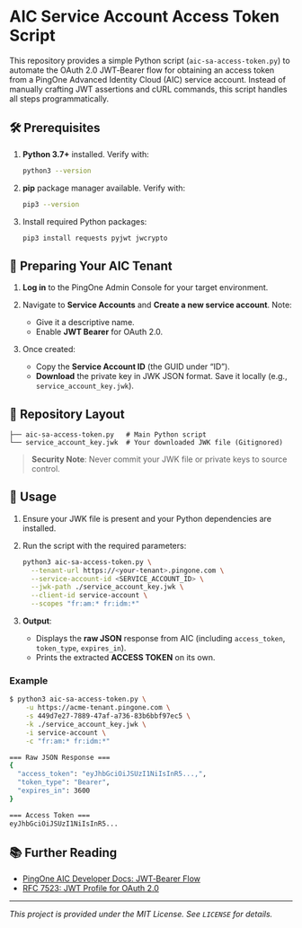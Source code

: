 # AIC Service Account Access Token Script

This repository provides a simple Python script (`aic-sa-access-token.py`) to automate the OAuth 2.0 JWT‑Bearer flow for obtaining an access token from a PingOne Advanced Identity Cloud (AIC) service account. Instead of manually crafting JWT assertions and cURL commands, this script handles all steps programmatically.

## 🛠️ Prerequisites

1. **Python 3.7+** installed. Verify with:

   ```bash
   python3 --version
   ```
2. **pip** package manager available. Verify with:

   ```bash
   pip3 --version
   ```
3. Install required Python packages:

   ```bash
   pip3 install requests pyjwt jwcrypto
   ```

## 🔧 Preparing Your AIC Tenant

1. **Log in** to the PingOne Admin Console for your target environment.
2. Navigate to **Service Accounts** and **Create a new service account**. Note:

   * Give it a descriptive name.
   * Enable **JWT Bearer** for OAuth 2.0.
3. Once created:

   * Copy the **Service Account ID** (the GUID under “ID”).
   * **Download** the private key in JWK JSON format. Save it locally (e.g., `service_account_key.jwk`).

## 📁 Repository Layout

```
├── aic-sa-access-token.py   # Main Python script
└── service_account_key.jwk  # Your downloaded JWK file (Gitignored)
```

> **Security Note**: Never commit your JWK file or private keys to source control.

## 🚀 Usage

1. Ensure your JWK file is present and your Python dependencies are installed.

2. Run the script with the required parameters:

   ```bash
   python3 aic-sa-access-token.py \
     --tenant-url https://<your-tenant>.pingone.com \
     --service-account-id <SERVICE_ACCOUNT_ID> \
     --jwk-path ./service_account_key.jwk \
     --client-id service-account \
     --scopes "fr:am:* fr:idm:*"
   ```

3. **Output**:

   * Displays the **raw JSON** response from AIC (including `access_token`, `token_type`, `expires_in`).
   * Prints the extracted **ACCESS TOKEN** on its own.

### Example

```bash
$ python3 aic-sa-access-token.py \
    -u https://acme-tenant.pingone.com \
    -s 449d7e27-7889-47af-a736-83b6bbf97ec5 \
    -k ./service_account_key.jwk \
    -i service-account \
    -c "fr:am:* fr:idm:*"

=== Raw JSON Response ===
{
  "access_token": "eyJhbGciOiJSUzI1NiIsInR5...,",
  "token_type": "Bearer",
  "expires_in": 3600
}

=== Access Token ===
eyJhbGciOiJSUzI1NiIsInR5...
```

## 📚 Further Reading

* [PingOne AIC Developer Docs: JWT‑Bearer Flow](https://docs.pingidentity.com/pingoneaic/latest/developer-docs/postman-collection.html)
* [RFC 7523: JWT Profile for OAuth 2.0](https://tools.ietf.org/html/rfc7523)

---

*This project is provided under the MIT License. See `LICENSE` for details.*

